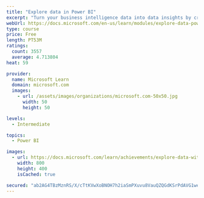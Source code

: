 ```yaml
---
title: "Explore data in Power BI"
excerpt: "Turn your business intelligence data into data insights by creating and configuring Power BI dashboards."
webUrl: https://docs.microsoft.com/en-us/learn/modules/explore-data-power-bi/
type: course
price: Free
length: PT53M
ratings:
  count: 3557
  average: 4.713804
heat: 59

provider:
  name: Microsoft Learn
  domain: microsoft.com
  images:
    - url: /assets/images/organizations/microsoft.com-50x50.jpg
      width: 50
      height: 50

levels:
  - Intermediate

topics:
  - Power BI

images:
  - url: https://docs.microsoft.com/learn/achievements/explore-data-with-power-bi-desktop-social.png
    width: 800
    height: 400
    isCached: true

secured: "ab2AG4TBzMznRS/X/cTtKVwXoBNOH7h2iaSmPXuvu8VauQZQGdKSrPdAVG1weHEaV4/zcPHK/EydLBvMtErn+EaTdrbb3DOSQRSDpJ6EBNoWuiQ4D6WUsC0Ejn6o1n6Hp2daF1l7SrSwsNEVV/FlepGf1q7jgP1THPU4MMAPC5PItILeezi84Om6lbCISrZIOqQYqdKmZaF4xOuNKq9puhsnAXAu3cIe0ogo/3lH4jc2HGc5EaqtoGEwT0XXOu4TGEm3Poiyb4S9oE0JXvjIxBr41GOIkKxyNV6MBQDpm+cW15As+TJFMAjouxmdYuldHqOojz+G9W+0kBWvuV2xSAaZJR3aPXavpwvSAaA50DI1cMiFkR5+BW7EUW6h/9Ni/JOUHDzw47aGS0A/amHfzpSsjDOgLbkLWT/XuTKFngs=;23o4ggI7CreEaFLl63Zq2Q=="
---
```



